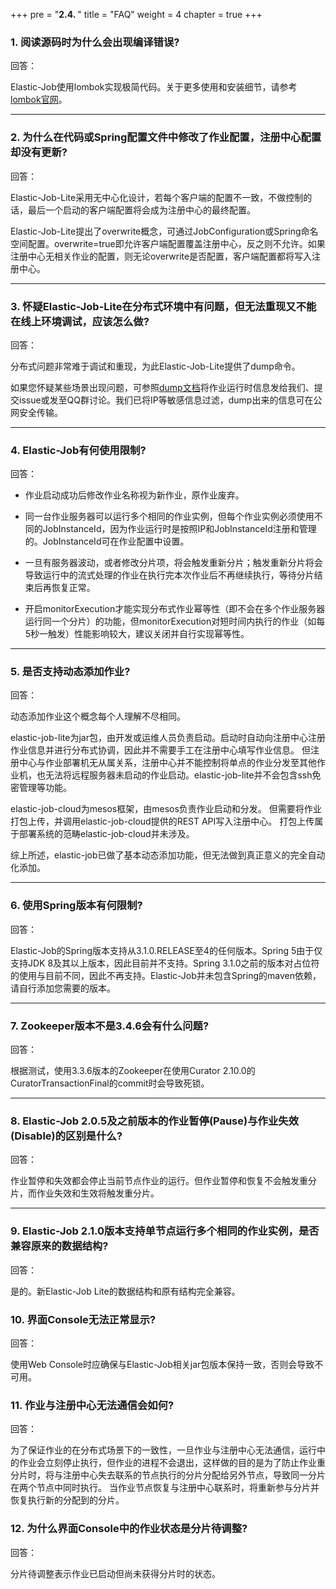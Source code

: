+++
pre = "<b>2.4. </b>"
title = "FAQ"
weight = 4
chapter = true
+++


### 1. 阅读源码时为什么会出现编译错误?

回答：

Elastic-Job使用lombok实现极简代码。关于更多使用和安装细节，请参考[lombok官网](https://projectlombok.org/download.html)。

***

### 2. 为什么在代码或Spring配置文件中修改了作业配置，注册中心配置却没有更新?

回答：

Elastic-Job-Lite采用无中心化设计，若每个客户端的配置不一致，不做控制的话，最后一个启动的客户端配置将会成为注册中心的最终配置。

Elastic-Job-Lite提出了overwrite概念，可通过JobConfiguration或Spring命名空间配置。overwrite=true即允许客户端配置覆盖注册中心，反之则不允许。如果注册中心无相关作业的配置，则无论overwrite是否配置，客户端配置都将写入注册中心。

***

### 3. 怀疑Elastic-Job-Lite在分布式环境中有问题，但无法重现又不能在线上环境调试，应该怎么做?

回答：

分布式问题非常难于调试和重现，为此Elastic-Job-Lite提供了dump命令。

如果您怀疑某些场景出现问题，可参照[dump文档](/02-guide/dump/)将作业运行时信息发给我们、提交issue或发至QQ群讨论。我们已将IP等敏感信息过滤，dump出来的信息可在公网安全传输。

***

### 4. Elastic-Job有何使用限制?

回答：

* 作业启动成功后修改作业名称视为新作业，原作业废弃。

* 同一台作业服务器可以运行多个相同的作业实例，但每个作业实例必须使用不同的JobInstanceId，因为作业运行时是按照IP和JobInstanceId注册和管理的。JobInstanceId可在作业配置中设置。

* 一旦有服务器波动，或者修改分片项，将会触发重新分片；触发重新分片将会导致运行中的流式处理的作业在执行完本次作业后不再继续执行，等待分片结束后再恢复正常。

* 开启monitorExecution才能实现分布式作业幂等性（即不会在多个作业服务器运行同一个分片）的功能，但monitorExecution对短时间内执行的作业（如每5秒一触发）性能影响较大，建议关闭并自行实现幂等性。

***

### 5. 是否支持动态添加作业?

回答：

动态添加作业这个概念每个人理解不尽相同。

elastic-job-lite为jar包，由开发或运维人员负责启动。启动时自动向注册中心注册作业信息并进行分布式协调，因此并不需要手工在注册中心填写作业信息。
但注册中心与作业部署机无从属关系，注册中心并不能控制将单点的作业分发至其他作业机，也无法将远程服务器未启动的作业启动。elastic-job-lite并不会包含ssh免密管理等功能。

elastic-job-cloud为mesos框架，由mesos负责作业启动和分发。
但需要将作业打包上传，并调用elastic-job-cloud提供的REST API写入注册中心。
打包上传属于部署系统的范畴elastic-job-cloud并未涉及。

综上所述，elastic-job已做了基本动态添加功能，但无法做到真正意义的完全自动化添加。

***

### 6. 使用Spring版本有何限制?

回答：

Elastic-Job的Spring版本支持从3.1.0.RELEASE至4的任何版本。Spring 5由于仅支持JDK 8及其以上版本，因此目前并不支持。Spring 3.1.0之前的版本对占位符的使用与目前不同，因此不再支持。Elastic-Job并未包含Spring的maven依赖，请自行添加您需要的版本。

***

### 7. Zookeeper版本不是3.4.6会有什么问题?

回答：

根据测试，使用3.3.6版本的Zookeeper在使用Curator 2.10.0的CuratorTransactionFinal的commit时会导致死锁。

***

### 8. Elastic-Job 2.0.5及之前版本的作业暂停(Pause)与作业失效(Disable)的区别是什么?

回答：

作业暂停和失效都会停止当前节点作业的运行。但作业暂停和恢复不会触发重分片，而作业失效和生效将触发重分片。

***

### 9. Elastic-Job 2.1.0版本支持单节点运行多个相同的作业实例，是否兼容原来的数据结构?

回答：

是的。新Elastic-Job Lite的数据结构和原有结构完全兼容。

### 10. 界面Console无法正常显示?

回答：

使用Web Console时应确保与Elastic-Job相关jar包版本保持一致，否则会导致不可用。

### 11. 作业与注册中心无法通信会如何?

回答：

为了保证作业的在分布式场景下的一致性，一旦作业与注册中心无法通信，运行中的作业会立刻停止执行，但作业的进程不会退出，这样做的目的是为了防止作业重分片时，将与注册中心失去联系的节点执行的分片分配给另外节点，导致同一分片在两个节点中同时执行。
当作业节点恢复与注册中心联系时，将重新参与分片并恢复执行新的分配到的分片。

### 12. 为什么界面Console中的作业状态是分片待调整?

回答：

分片待调整表示作业已启动但尚未获得分片时的状态。
